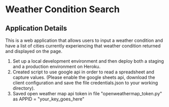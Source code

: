 # Weather Condition Search 

## Application Details

This is a web application that allows users to input a weather condition and have a list of cities currently experiencing that weather condition returned and displayed on the page.

1. Set up a local development environment and then deploy both a staging and a production environment on Heroku.
1. Created script to use google api in order to read a spreadsheet and capture values. (Please enable the google sheets api, download the client configuration and save the file credentials.json to your working directory).
1. Saved open weather map api token in file "openweathermap_token.py" as APPID = "your_key_goes_here"


